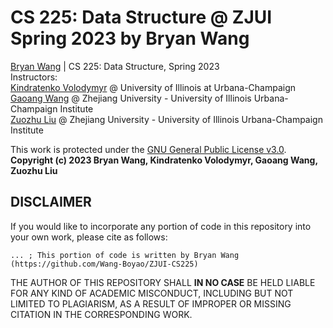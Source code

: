 # CS 225: Data Structure @ ZJUI Spring 2023 by Bryan Wang
[Bryan Wang](https://github.com/Wang-Boyao) | CS 225: Data Structure, Spring 2023  
Instructors:  
[Kindratenko Volodymyr](https://cs.illinois.edu/about/people/faculty/kindrtnk) @ University of Illinois at Urbana-Champaign  
[Gaoang Wang](https://zjui.intl.zju.edu.cn/node/780) @ Zhejiang University - University of Illinois Urbana-Champaign Institute  
[Zuozhu Liu](https://zjui.intl.zju.edu.cn/node/771) @ Zhejiang University - University of Illinois Urbana-Champaign Institute

This work is protected under the [GNU General Public License v3.0](https://www.gnu.org/licenses/gpl-3.0.en.html).  
**Copyright (c) 2023 Bryan Wang, Kindratenko Volodymyr, Gaoang Wang, Zuozhu Liu**

## DISCLAIMER
If you would like to incorporate any portion of code in this repository into your own work, please cite as follows:

```
... ; This portion of code is written by Bryan Wang (https://github.com/Wang-Boyao/ZJUI-CS225)
```

THE AUTHOR OF THIS REPOSITORY SHALL **IN NO CASE** BE HELD LIABLE FOR ANY KIND OF ACADEMIC MISCONDUCT, INCLUDING BUT NOT LIMITED TO PLAGIARISM, AS A RESULT OF IMPROPER OR MISSING CITATION IN THE CORRESPONDING WORK.
